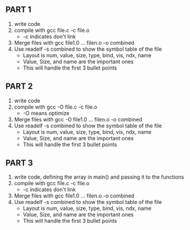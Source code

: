 ## PART 1
1) write code
2) compile with gcc file.c -c file.o
    * -c indicates don't link
3) Merge files with gcc file1.0 ... filen.o -o combined
4) Use readelf -s combined to show the symbol table of the file
    * Layout is num, value, size, type, bind, vis, ndx, name
    * Value, Size, and name are the important ones
    * This will handle the first 3 bullet points

## PART 2
1) write code
2) compile with gcc -O file.c -c file.o
    * -O means optimize
3) Merge files with gcc -O file1.0 ... filen.o -o combined
4) Use readelf -s combined to show the symbol table of the file
    * Layout is num, value, size, type, bind, vis, ndx, name
    * Value, Size, and name are the important ones
    * This will handle the first 3 bullet points

## PART 3
1) write code, defining the array in main() and passing it to the functions
2) compile with gcc file.c -c file.o
    * -c indicates don't link
3) Merge files with gcc file1.0 ... filen.o -o combined
4) Use readelf -s combined to show the symbol table of the file
    * Layout is num, value, size, type, bind, vis, ndx, name
    * Value, Size, and name are the important ones
    * This will handle the first 3 bullet points